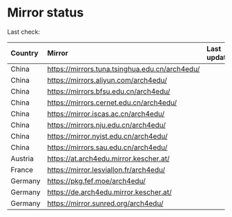 <script src="./time.js"></script>
# Mirror status
Last check: <script type="text/javascript">localize(1706123750.3301842);</script>

|Country|Mirror|Last update|
|:------|:-----|:----------|
|China|https://mirrors.tuna.tsinghua.edu.cn/arch4edu/|<script type="text/javascript">localize(1706078199);</script>|
|China|https://mirrors.aliyun.com/arch4edu/|<script type="text/javascript">localize(1706078199);</script>|
|China|https://mirrors.bfsu.edu.cn/arch4edu/|<script type="text/javascript">localize(1706078199);</script>|
|China|https://mirrors.cernet.edu.cn/arch4edu/|<script type="text/javascript">localize(1706078199);</script>|
|China|https://mirror.iscas.ac.cn/arch4edu/|<script type="text/javascript">localize(1706078199);</script>|
|China|https://mirrors.nju.edu.cn/arch4edu/|<script type="text/javascript">localize(1706034792);</script>|
|China|https://mirror.nyist.edu.cn/arch4edu/|<script type="text/javascript">localize(1706078199);</script>|
|China|https://mirrors.sau.edu.cn/arch4edu/|<script type="text/javascript">localize(1706078199);</script>|
|Austria|https://at.arch4edu.mirror.kescher.at/|<script type="text/javascript">localize(1706078199);</script>|
|France|https://mirror.lesviallon.fr/arch4edu/|<script type="text/javascript">localize(1706078199);</script>|
|Germany|https://pkg.fef.moe/arch4edu/|<script type="text/javascript">localize(1706078199);</script>|
|Germany|https://de.arch4edu.mirror.kescher.at/|<script type="text/javascript">localize(1706078199);</script>|
|Germany|https://mirror.sunred.org/arch4edu/|<script type="text/javascript">localize(1706078199);</script>|

<script src="./tablefilter/tablefilter.js"></script>
<script src="./table.js"></script>